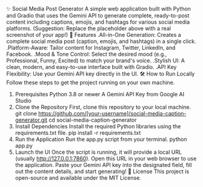 ✨ Social Media Post Generator
A simple web application built with Python and Gradio that uses the Gemini API to generate complete, ready-to-post content including captions, emojis, and hashtags for various social media platforms.
(Suggestion: Replace the placeholder above with a real screenshot of your app!)
🚀 Features
.All-in-One Generation: Creates a complete social media post (caption, emojis, and hashtags) in a single click.
.Platform-Aware: Tailor content for Instagram, Twitter, LinkedIn, and Facebook.
.Mood & Tone Control: Select the desired mood (e.g., Professional, Funny, Excited) to match your brand's voice.
.Stylish UI: A clean, modern, and easy-to-use interface built with Gradio.
.API Key Flexibility: Use your Gemini API key directly in the UI.
🛠️ How to Run Locally
Follow these steps to get the project running on your own machine.
1. Prerequisites
Python 3.8 or newer
A Gemini API Key from Google AI Studio
2. Clone the Repository
First, clone this repository to your local machine.
git clone https://github.com/[your-username]/social-media-caption-generator.git
cd social-media-caption-generator
3. Install Dependencies
Install the required Python libraries using the requirements.txt file.
pip install -r requirements.txt
4. Run the Application
Run the app.py script from your terminal.
python app.py
5. Launch the UI
Once the script is running, it will provide a local URL (usually http://127.0.0.1:7860). Open this URL in your web browser to use the application.
Paste your Gemini API key into the designated field, fill out the content details, and start generating!
📝 License
This project is open-source and available under the MIT License.
